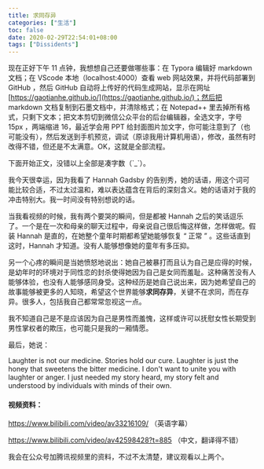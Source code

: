 ```yaml
---
title: 求同存异
categories: ["生活"]
toc: false
date: 2020-02-29T22:54:01+08:00
tags: ["Dissidents"]
---
```


现在正好下午 11 点钟，我想想自己还要做哪些事：在 Typora 编辑好 markdown 文档；在 VScode 本地（localhost:4000）查看 web 网站效果，并将代码部署到 GitHub ，然后 GitHub 自动将上传好的代码生成网站，显示在网址 [https://gaotianhe.github.io/](https://gaotianhe.github.io/)；然后把 markdown 文档复制到石墨文档中，并清除格式；在 Notepad++ 里去掉所有格式，只剩下文本；把文本剪切到微信公众平台的后台编辑器，全选文字，字号 15px ，两端缩进 16，最近学会用 PPT 给封面图片加文字，你可能注意到了（也可能没有），然后发送到手机预览，调试（原谅我用计算机用语），修改，虽然有时改得不错，但还是不太满意。OK，这就是全部流程。

<!--more-->

下面开始正文，没错以上全部是凑字数（\`_\`）。

我今天很幸运，因为我看了 Hannah Gadsby 的告别秀，她的话语，用这个词可能比较合适，不过太过温和，难以表达蕴含在背后的深刻含义。她的话语对于我的冲击特别大。我一时间没有特别想说的话。

当我看视频的时候，我有两个要哭的瞬间，但是都被 Hannah 之后的笑话逗乐了。一个是在一次和母亲的聊天过程中，母亲说自己很后悔这样做，怎样做呢。假装 Hannah 是直的，在她整个童年时期都希望她能够恢复 “ 正常 ” 。这些话直到这时，Hannah 才知道。没有人能够想像她的童年有多压抑。

另一个心疼的瞬间是当她愤怒地说出：她自己被暴打而且认为自己是应得的时候，是幼年时的环境对于同性恋的封杀使得她因为自己是女同而羞耻。这种痛苦没有人能够体验，也没有人能够感同身受。这种经历是她自己说出来，因为她希望自己的故事能够被更多的人知晓，希望这个世界能够**求同存异**，关键不在求同，而在存异。很多人，包括我自己都常常忽视这一点。

我不知道自己是不是应该因为自己是男性而羞愧，这样或许可以抚慰女性长期受到男性掌权者的欺压，也可能只是我的一厢情愿。

最后，她说：

Laughter is not our medicine. Stories hold our cure. Laughter is just the honey that sweetens the bitter medicine. I don't want to unite you with laughter or anger. I just needed my story heard, my story felt and understood by individuals with minds of their own.

#### 视频资料：

https://www.bilibili.com/video/av33216109/ （英语字幕）

https://www.bilibili.com/video/av42598428?t=885 （中文，翻译得不错）

我会在公众号加腾讯视频里的资料，不过不太清楚，建议观看以上两个。